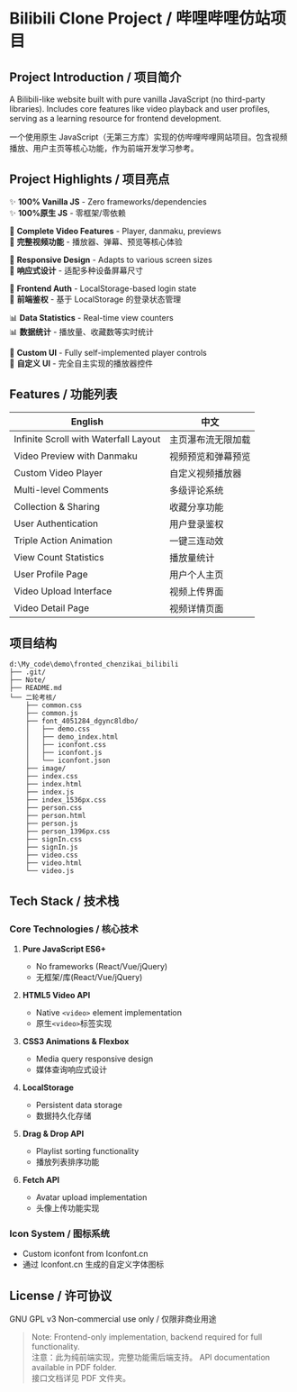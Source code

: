 # Bilibili Clone Project / 哔哩哔哩仿站项目

## Project Introduction / 项目简介

A Bilibili-like website built with pure vanilla JavaScript (no third-party libraries). Includes core features like video playback and user profiles, serving as a learning resource for frontend development.

一个使用原生 JavaScript（无第三方库）实现的仿哔哩哔哩网站项目。包含视频播放、用户主页等核心功能，作为前端开发学习参考。

## Project Highlights / 项目亮点

✨ **100% Vanilla JS** - Zero frameworks/dependencies  
✨ **100%原生 JS** - 零框架/零依赖

🎥 **Complete Video Features** - Player, danmaku, previews  
🎥 **完整视频功能** - 播放器、弹幕、预览等核心体验

📱 **Responsive Design** - Adapts to various screen sizes  
📱 **响应式设计** - 适配多种设备屏幕尺寸

🔐 **Frontend Auth** - LocalStorage-based login state  
🔐 **前端鉴权** - 基于 LocalStorage 的登录状态管理

📊 **Data Statistics** - Real-time view counters  
📊 **数据统计** - 播放量、收藏数等实时统计

🎨 **Custom UI** - Fully self-implemented player controls  
🎨 **自定义 UI** - 完全自主实现的播放器控件

## Features / 功能列表

| English                               | 中文               |
| ------------------------------------- | ------------------ |
| Infinite Scroll with Waterfall Layout | 主页瀑布流无限加载 |
| Video Preview with Danmaku            | 视频预览和弹幕预览 |
| Custom Video Player                   | 自定义视频播放器   |
| Multi-level Comments                  | 多级评论系统       |
| Collection & Sharing                  | 收藏分享功能       |
| User Authentication                   | 用户登录鉴权       |
| Triple Action Animation               | 一键三连动效       |
| View Count Statistics                 | 播放量统计         |
| User Profile Page                     | 用户个人主页       |
| Video Upload Interface                | 视频上传界面       |
| Video Detail Page                     | 视频详情页面       |

## 项目结构

```
d:\My_code\demo\fronted_chenzikai_bilibili
├── .git/
├── Note/
├── README.md
└── 二轮考核/
    ├── common.css
    ├── common.js
    ├── font_4051284_dgync8ldbo/
    │   ├── demo.css
    │   ├── demo_index.html
    │   ├── iconfont.css
    │   ├── iconfont.js
    │   └── iconfont.json
    ├── image/
    ├── index.css
    ├── index.html
    ├── index.js
    ├── index_1536px.css
    ├── person.css
    ├── person.html
    ├── person.js
    ├── person_1396px.css
    ├── signIn.css
    ├── signIn.js
    ├── video.css
    ├── video.html
    └── video.js
```

## Tech Stack / 技术栈

### Core Technologies / 核心技术

1. **Pure JavaScript ES6+**

    - No frameworks (React/Vue/jQuery)
    - 无框架/库(React/Vue/jQuery)

2. **HTML5 Video API**

    - Native `<video>` element implementation
    - 原生`<video>`标签实现

3. **CSS3 Animations & Flexbox**

    - Media query responsive design
    - 媒体查询响应式设计

4. **LocalStorage**

    - Persistent data storage
    - 数据持久化存储

5. **Drag & Drop API**

    - Playlist sorting functionality
    - 播放列表排序功能

6. **Fetch API**
    - Avatar upload implementation
    - 头像上传功能实现

### Icon System / 图标系统

-   Custom iconfont from Iconfont.cn
-   通过 Iconfont.cn 生成的自定义字体图标

## License / 许可协议

​GNU GPL v3
Non-commercial use only / 仅限非商业用途

> Note: Frontend-only implementation, backend required for full functionality.  
> 注意：此为纯前端实现，完整功能需后端支持。
> API documentation available in PDF folder.  
> 接口文档详见 PDF 文件夹。
